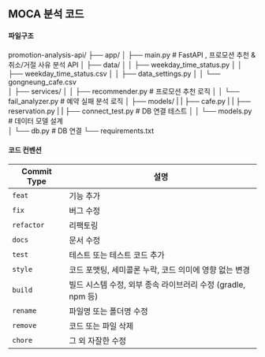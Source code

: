 ## MOCA 분석 코드

#### 파일구조
promotion-analysis-api/
├── app/
│   ├── main.py          # FastAPI , 프로모션 추천 & 취소/거절 사유 분석 API
│   ├── data/
│   │   ├── weekday_time_status.py
│   │   ├── weekday_time_status.csv
│   │   ├── data_settings.py
│   │   └── gongneung_cafe.csv   
│   ├── services/
│   │   ├── recommender.py      # 프로모션 추천 로직
│   │   └── fail_analyzer.py    # 예약 실패 분석 로직
│   ├── models/
|   |   ├── cafe.py
|   |   ├── reservation.py
|   |   ├── connect_test.py     # DB 연결 테스트
│   │   └── models.py           # 데이터 모델 설계  
│   └── db.py                   # DB 연결
└──  requirements.txt


#### 코드 컨벤션
| Commit Type | 설명 |
|-------------|------|
| `feat`      | 기능 추가 |
| `fix`       | 버그 수정 |
| `refactor`  | 리팩토링 |
| `docs`      | 문서 수정 |
| `test`      | 테스트 또는 테스트 코드 추가 |
| `style`     | 코드 포맷팅, 세미콜론 누락, 코드 의미에 영향 없는 변경 |
| `build`     | 빌드 시스템 수정, 외부 종속 라이브러리 수정 (gradle, npm 등) |
| `rename`    | 파일명 또는 폴더명 수정 |
| `remove`    | 코드 또는 파일 삭제 |
| `chore`     | 그 외 자잘한 수정 |

